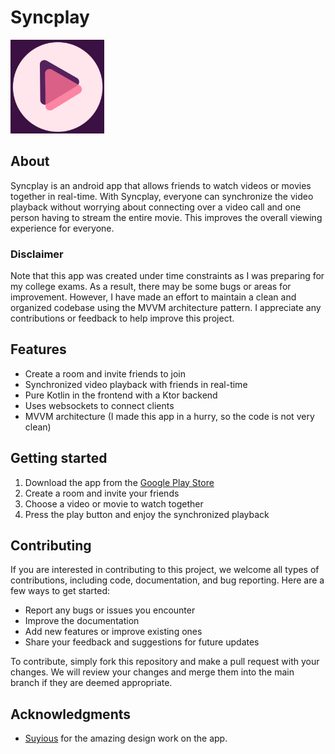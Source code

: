 # Syncplay

<img src="https://github.com/costomato/SyncPlay/blob/main/app/src/debug/ic_launcher-playstore.png" width="150px">

## About
Syncplay is an android app that allows friends to watch videos or movies together in real-time. With Syncplay, everyone can synchronize the video playback without worrying about connecting over a video call and one person having to stream the entire movie. This improves the overall viewing experience for everyone.

### Disclaimer
Note that this app was created under time constraints as I was preparing for my college exams. As a result, there may be some bugs or areas for improvement. However, I have made an effort to maintain a clean and organized codebase using the MVVM architecture pattern. I appreciate any contributions or feedback to help improve this project.

## Features
- Create a room and invite friends to join
- Synchronized video playback with friends in real-time
- Pure Kotlin in the frontend with a Ktor backend
- Uses websockets to connect clients
- MVVM architecture (I made this app in a hurry, so the code is not very clean)

## Getting started
1. Download the app from the [Google Play Store](https://play.google.com/store/apps/details?id=com.flyprosper.syncplay)
2. Create a room and invite your friends
3. Choose a video or movie to watch together
4. Press the play button and enjoy the synchronized playback

## Contributing
If you are interested in contributing to this project, we welcome all types of contributions, including code, documentation, and bug reporting. Here are a few ways to get started:

- Report any bugs or issues you encounter
- Improve the documentation
- Add new features or improve existing ones
- Share your feedback and suggestions for future updates

To contribute, simply fork this repository and make a pull request with your changes. We will review your changes and merge them into the main branch if they are deemed appropriate.

## Acknowledgments
- [Suyious](https://github.com/Suyious) for the amazing design work on the app.
